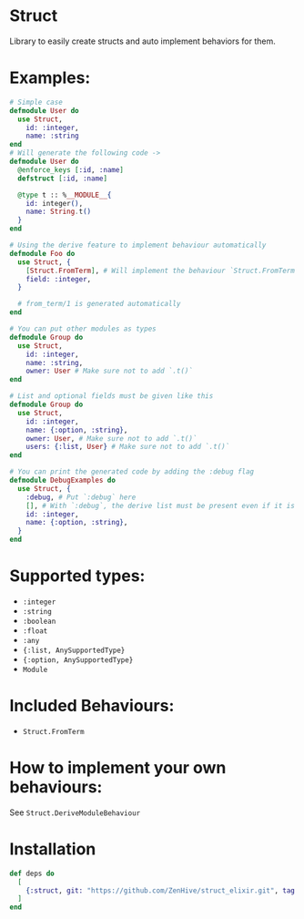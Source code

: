 # Struct

<!-- Struct Module Doc Separator !-->
Library to easily create structs and auto implement behaviors for them.

# Examples:

```elixir
# Simple case
defmodule User do
  use Struct,
    id: :integer,
    name: :string
end
# Will generate the following code ->
defmodule User do
  @enforce_keys [:id, :name]
  defstruct [:id, :name]

  @type t :: %__MODULE__{
    id: integer(),
    name: String.t()
  }
end
```

```elixir
# Using the derive feature to implement behaviour automatically
defmodule Foo do
  use Struct, {
    [Struct.FromTerm], # Will implement the behaviour `Struct.FromTerm` automatically
    field: :integer,
  }

  # from_term/1 is generated automatically
end
```

```elixir
# You can put other modules as types
defmodule Group do
  use Struct,
    id: :integer,
    name: :string,
    owner: User # Make sure not to add `.t()`
end
```

```elixir
# List and optional fields must be given like this
defmodule Group do
  use Struct,
    id: :integer,
    name: {:option, :string},
    owner: User, # Make sure not to add `.t()`
    users: {:list, User} # Make sure not to add `.t()`
end
```

```elixir
# You can print the generated code by adding the :debug flag
defmodule DebugExamples do
  use Struct, {
    :debug, # Put `:debug` here
    [], # With `:debug`, the derive list must be present even if it is empty
    id: :integer,
    name: {:option, :string},
  }
end
```

# Supported types:

- `:integer`
- `:string`
- `:boolean`
- `:float`
- `:any`
- `{:list, AnySupportedType}`
- `{:option, AnySupportedType}`
- `Module`

# Included Behaviours:

- `Struct.FromTerm`

# How to implement your own behaviours:

See `Struct.DeriveModuleBehaviour`

# Installation

```elixir
def deps do
  [
    {:struct, git: "https://github.com/ZenHive/struct_elixir.git", tag: "v0.1.1"},
  ]
end
```

<!-- Struct Module Doc Separator !-->
